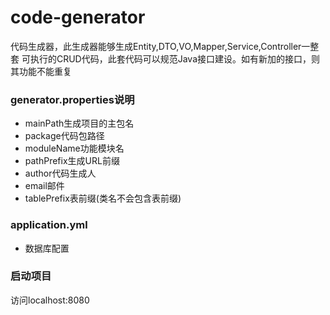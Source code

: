 # code-generator

代码生成器，此生成器能够生成Entity,DTO,VO,Mapper,Service,Controller一整套
可执行的CRUD代码，此套代码可以规范Java接口建设。如有新加的接口，则其功能不能重复

### generator.properties说明

- mainPath生成项目的主包名
- package代码包路径
- moduleName功能模块名
- pathPrefix生成URL前缀
- author代码生成人
- email邮件
- tablePrefix表前缀(类名不会包含表前缀)

### application.yml
- 数据库配置


### 启动项目
访问localhost:8080